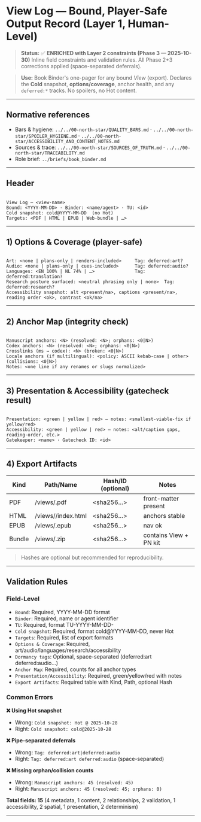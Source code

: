 # View Log — Bound, Player-Safe Output Record (Layer 1, Human-Level)

> **Status:** ✅ **ENRICHED with Layer 2 constraints (Phase 3 — 2025-10-30)**
> Inline field constraints and validation rules. All Phase 2+3 corrections applied (space-separated deferrals).

> **Use:** Book Binder's one-pager for any bound *View* (export). Declares the **Cold** snapshot, **options/coverage**, anchor health, and any `deferred:*` tracks. No spoilers, no Hot content.

---

## Normative references

- Bars & hygiene: `../../00-north-star/QUALITY_BARS.md` · `../../00-north-star/SPOILER_HYGIENE.md` · `../../00-north-star/ACCESSIBILITY_AND_CONTENT_NOTES.md`
- Sources & trace: `../../00-north-star/SOURCES_OF_TRUTH.md` · `../../00-north-star/TRACEABILITY.md`
- Role brief: `../briefs/book_binder.md`

---

## Header

<!-- Field: Title | Type: string | Required: yes | View name -->
<!-- Field: Bound | Type: date | Required: yes | Format: YYYY-MM-DD -->
<!-- Field: Binder | Type: name-or-agent | Required: yes | Book Binder identity -->
<!-- Field: TU | Type: tu-id | Required: yes | Format: TU-YYYY-MM-DD-<role><seq> -->
<!-- Field: Cold snapshot | Type: cold-date-ref | Required: yes | Format: cold@YYYY-MM-DD (no Hot) -->
<!-- Field: Targets | Type: list | Required: yes | PDF | HTML | EPUB | Web-bundle | ... -->

```

View Log — <view-name>
Bound: <YYYY-MM-DD> · Binder: <name/agent> · TU: <id>
Cold snapshot: cold@YYYY-MM-DD  (no Hot)
Targets: <PDF | HTML | EPUB | Web-bundle | …>

```

---

## 1) Options & Coverage (player-safe)

<!-- Field: Options & Coverage | Type: markdown | Required: yes | Art/Audio/Languages/Research/Accessibility coverage -->
<!-- Field: Dormancy | Type: deferral-tags | Optional: yes | deferred:art deferred:audio deferred:translation deferred:research (space-separated) -->
<!-- Validation: Deferral tags must be space-separated, not pipes or other separators -->

```

Art: <none | plans-only | renders-included>     Tag: deferred:art?
Audio: <none | plans-only | cues-included>      Tag: deferred:audio?
Languages: <EN 100% | NL 74% | …>               Tag: deferred:translation?
Research posture surfaced: <neutral phrasing only | none>  Tag: deferred:research?
Accessibility snapshot: alt <present/na>, captions <present/na>, reading order <ok>, contrast <ok/na>

```

---

## 2) Anchor Map (integrity check)

<!-- Field: Anchor Map | Type: markdown | Required: yes | Resolution state summary -->
<!-- Validation: Must report counts for manuscript, codex, crosslinks, locale, orphans, collisions -->

```

Manuscript anchors: <N> (resolved: <N>; orphans: <0|N>)
Codex anchors: <N> (resolved: <N>; orphans: <0|N>)
Crosslinks (ms ↔ codex): <N> (broken: <0|N>)
Locale anchors (if multilingual): <policy: ASCII kebab-case | other> (collisions: <0|N>)
Notes: <one line if any renames or slugs normalized>

```

---

## 3) Presentation & Accessibility (gatecheck result)

<!-- Field: Presentation | Type: bar-status | Required: yes | green | yellow | red -->
<!-- Field: Accessibility | Type: bar-status | Required: yes | green | yellow | red -->
<!-- Field: Gatekeeper | Type: name-or-agent | Required: yes | Gatekeeper identity -->
<!-- Field: Gatecheck ID | Type: id | Required: yes | References Gatecheck Report -->

```

Presentation: <green | yellow | red> — notes: <smallest-viable-fix if yellow/red>
Accessibility: <green | yellow | red> — notes: <alt/caption gaps, reading-order, etc.>
Gatekeeper: <name> · Gatecheck ID: <id>

```

---

## 4) Export Artifacts

<!-- Field: Export Artifacts | Type: table | Required: yes | Kind, Path/Name, Hash/ID, Notes -->
<!-- Field: Hash/ID | Type: string | Optional: yes | SHA256 or similar -->
<!-- Validation: Hashes optional but recommended for reproducibility -->

| Kind | Path/Name | Hash/ID (optional) | Notes |
|---|---|---|---|
| PDF | /views/<view-name>.pdf | <sha256…> | front-matter present |
| HTML | /views/<view-name>/index.html | <sha256…> | anchors stable |
| EPUB | /views/<view-name>.epub | <sha256…> | nav ok |
| Bundle | /views/<view-name>.zip | <sha256…> | contains View + PN kit |

> Hashes are optional but recommended for reproducibility.

---

## Validation Rules

### Field-Level
- `Bound`: Required, YYYY-MM-DD format
- `Binder`: Required, name or agent identifier
- `TU`: Required, format TU-YYYY-MM-DD-<role><seq>
- `Cold snapshot`: Required, format cold@YYYY-MM-DD, never Hot
- `Targets`: Required, list of export formats
- `Options & Coverage`: Required, art/audio/languages/research/accessibility
- `Dormancy tags`: Optional, space-separated (deferred:art deferred:audio...)
- `Anchor Map`: Required, counts for all anchor types
- `Presentation/Accessibility`: Required, green/yellow/red with notes
- `Export Artifacts`: Required table with Kind, Path, optional Hash

### Common Errors

**❌ Using Hot snapshot**
- Wrong: `Cold snapshot: Hot @ 2025-10-28`
- Right: `Cold snapshot: cold@2025-10-28`

**❌ Pipe-separated deferrals**
- Wrong: `Tag: deferred:art|deferred:audio`
- Right: `Tag: deferred:art deferred:audio` (space-separated)

**❌ Missing orphan/collision counts**
- Wrong: `Manuscript anchors: 45 (resolved: 45)`
- Right: `Manuscript anchors: 45 (resolved: 45; orphans: 0)`

**Total fields: 15** (4 metadata, 1 content, 2 relationships, 2 validation, 1 accessibility, 2 spatial, 1 presentation, 2 determinism)

---
